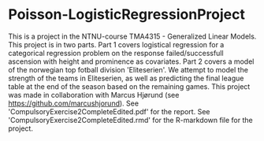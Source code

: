 # Poisson-LogisticRegressionProject
This is a project in the NTNU-course TMA4315 - Generalized Linear Models. This project is in two parts. Part 1 covers logistical regression for a categorical regression problem on the response failed/successfull ascension with height and prominence as covariates. Part 2 covers a model of the norwegian top fotball division 'Eliteserien'. We attempt to model the strength of the teams in Eliteserien, as well as predicting the final league table at the end of the season based on the remaining games. This project was made in collaboration with Marcus Hjørund (see https://github.com/marcushjorund). See 'CompulsoryExercise2CompleteEdited.pdf' for the report. See 'CompulsoryExercise2CompleteEdited.rmd' for the R-markdown file for the project.
